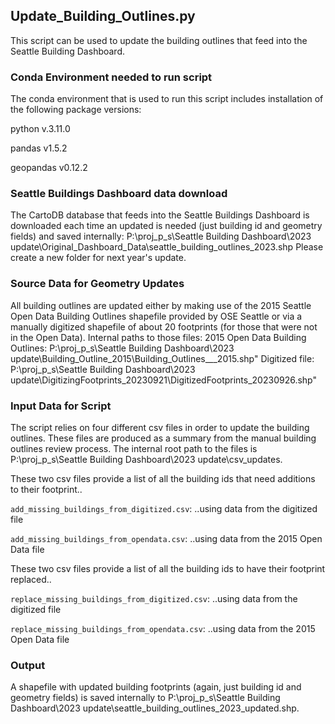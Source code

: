 ## Update_Building_Outlines.py 
This script can be used to update the building outlines that feed into the Seattle Building Dashboard.

### Conda Environment needed to run script
The conda environment that is used to run this script includes installation of the following package versions:

python v.3.11.0

pandas v1.5.2

geopandas v0.12.2

### Seattle Buildings Dashboard data download
The CartoDB database that feeds into the Seattle Buildings Dashboard is downloaded each time an updated is needed (just building id and geometry fields) and saved internally: 
P:\proj_p_s\Seattle Building Dashboard\2023 update\Original_Dashboard_Data\seattle_building_outlines_2023.shp
Please create a new folder for next year's update.

### Source Data for Geometry Updates
All building outlines are updated either by making use of the 2015 Seattle Open Data Building Outlines shapefile provided by OSE Seattle or via a manually digitized shapefile of about 20 footprints (for those that were not in the Open Data).  Internal paths to those files:
2015 Open Data Building Outlines: P:\proj_p_s\Seattle Building Dashboard\2023 update\Building_Outline_2015\Building_Outlines___2015.shp"
Digitized file: P:\proj_p_s\Seattle Building Dashboard\2023 update\DigitizingFootprints_20230921\DigitizedFootprints_20230926.shp"

### Input Data for Script
The script relies on four different csv files in order to update the building outlines. These files are produced as a summary from the manual building outlines review process.
The internal root path to the files is P:\proj_p_s\Seattle Building Dashboard\2023 update\csv_updates\.  

These two csv files provide a list of all the building ids that need additions to their footprint..

`add_missing_buildings_from_digitized.csv`: ..using data from the digitized file

`add_missing_buildings_from_opendata.csv`: ..using data from the 2015 Open Data file

These two csv files provide a list of all the building ids to have their footprint replaced..

`replace_missing_buildings_from_digitized.csv`: ..using data from the digitized file

`replace_missing_buildings_from_opendata.csv`: ..using data from the 2015 Open Data file


### Output
A shapefile with updated building footprints (again, just building id and geometry fields) is saved internally to P:\proj_p_s\Seattle Building Dashboard\2023 update\seattle_building_outlines_2023_updated.shp.
